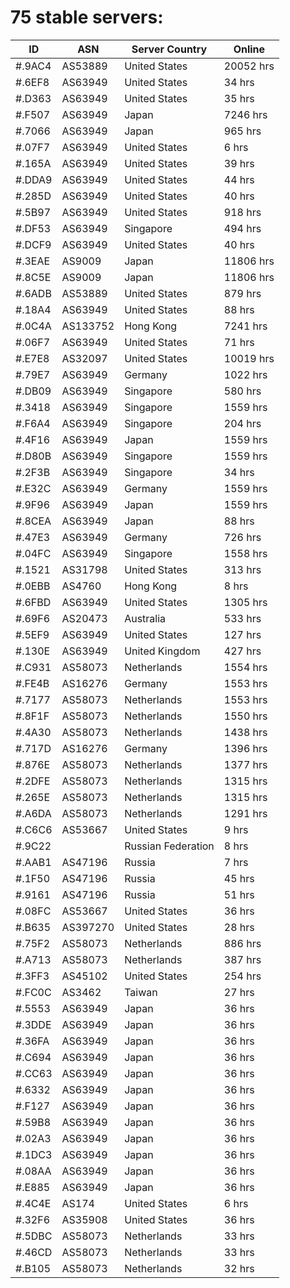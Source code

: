 # 75 stable servers:

| ID | ASN | Server Country | Online |
| ------ | ------ | ------ | ------ |
| #.9AC4 | AS53889 | United States | 20052 hrs |
| #.6EF8 | AS63949 | United States | 34 hrs |
| #.D363 | AS63949 | United States | 35 hrs |
| #.F507 | AS63949 | Japan | 7246 hrs |
| #.7066 | AS63949 | Japan | 965 hrs |
| #.07F7 | AS63949 | United States | 6 hrs |
| #.165A | AS63949 | United States | 39 hrs |
| #.DDA9 | AS63949 | United States | 44 hrs |
| #.285D | AS63949 | United States | 40 hrs |
| #.5B97 | AS63949 | United States | 918 hrs |
| #.DF53 | AS63949 | Singapore | 494 hrs |
| #.DCF9 | AS63949 | United States | 40 hrs |
| #.3EAE | AS9009 | Japan | 11806 hrs |
| #.8C5E | AS9009 | Japan | 11806 hrs |
| #.6ADB | AS53889 | United States | 879 hrs |
| #.18A4 | AS63949 | United States | 88 hrs |
| #.0C4A | AS133752 | Hong Kong | 7241 hrs |
| #.06F7 | AS63949 | United States | 71 hrs |
| #.E7E8 | AS32097 | United States | 10019 hrs |
| #.79E7 | AS63949 | Germany | 1022 hrs |
| #.DB09 | AS63949 | Singapore | 580 hrs |
| #.3418 | AS63949 | Singapore | 1559 hrs |
| #.F6A4 | AS63949 | Singapore | 204 hrs |
| #.4F16 | AS63949 | Japan | 1559 hrs |
| #.D80B | AS63949 | Singapore | 1559 hrs |
| #.2F3B | AS63949 | Singapore | 34 hrs |
| #.E32C | AS63949 | Germany | 1559 hrs |
| #.9F96 | AS63949 | Japan | 1559 hrs |
| #.8CEA | AS63949 | Japan | 88 hrs |
| #.47E3 | AS63949 | Germany | 726 hrs |
| #.04FC | AS63949 | Singapore | 1558 hrs |
| #.1521 | AS31798 | United States | 313 hrs |
| #.0EBB | AS4760 | Hong Kong | 8 hrs |
| #.6FBD | AS63949 | United States | 1305 hrs |
| #.69F6 | AS20473 | Australia | 533 hrs |
| #.5EF9 | AS63949 | United States | 127 hrs |
| #.130E | AS63949 | United Kingdom | 427 hrs |
| #.C931 | AS58073 | Netherlands | 1554 hrs |
| #.FE4B | AS16276 | Germany | 1553 hrs |
| #.7177 | AS58073 | Netherlands | 1553 hrs |
| #.8F1F | AS58073 | Netherlands | 1550 hrs |
| #.4A30 | AS58073 | Netherlands | 1438 hrs |
| #.717D | AS16276 | Germany | 1396 hrs |
| #.876E | AS58073 | Netherlands | 1377 hrs |
| #.2DFE | AS58073 | Netherlands | 1315 hrs |
| #.265E | AS58073 | Netherlands | 1315 hrs |
| #.A6DA | AS58073 | Netherlands | 1291 hrs |
| #.C6C6 | AS53667 | United States | 9 hrs |
| #.9C22 |  | Russian Federation | 8 hrs |
| #.AAB1 | AS47196 | Russia | 7 hrs |
| #.1F50 | AS47196 | Russia | 45 hrs |
| #.9161 | AS47196 | Russia | 51 hrs |
| #.08FC | AS53667 | United States | 36 hrs |
| #.B635 | AS397270 | United States | 28 hrs |
| #.75F2 | AS58073 | Netherlands | 886 hrs |
| #.A713 | AS58073 | Netherlands | 387 hrs |
| #.3FF3 | AS45102 | United States | 254 hrs |
| #.FC0C | AS3462 | Taiwan | 27 hrs |
| #.5553 | AS63949 | Japan | 36 hrs |
| #.3DDE | AS63949 | Japan | 36 hrs |
| #.36FA | AS63949 | Japan | 36 hrs |
| #.C694 | AS63949 | Japan | 36 hrs |
| #.CC63 | AS63949 | Japan | 36 hrs |
| #.6332 | AS63949 | Japan | 36 hrs |
| #.F127 | AS63949 | Japan | 36 hrs |
| #.59B8 | AS63949 | Japan | 36 hrs |
| #.02A3 | AS63949 | Japan | 36 hrs |
| #.1DC3 | AS63949 | Japan | 36 hrs |
| #.08AA | AS63949 | Japan | 36 hrs |
| #.E885 | AS63949 | Japan | 36 hrs |
| #.4C4E | AS174 | United States | 6 hrs |
| #.32F6 | AS35908 | United States | 36 hrs |
| #.5DBC | AS58073 | Netherlands | 33 hrs |
| #.46CD | AS58073 | Netherlands | 33 hrs |
| #.B105 | AS58073 | Netherlands | 32 hrs |

